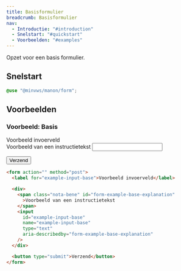 ```yaml
---
title: Basisformulier
breadcrumb: Basisformulier
nav:
  - Introductie: "#introduction"
  - Snelstart: "#quickstart"
  - Voorbeelden: "#examples"
---
```


<p id="introduction">Opzet voor een basis formulier.</p>

<h2 id="quickstart">Snelstart</h2>

```scss
@use "@minvws/manon/form";
```

<h2 id="examples">Voorbeelden</h2>

### Voorbeeld: Basis

<form action="" method="post">
  <label for="example-input-base">Voorbeeld invoerveld</label>

  <div>
    <span class="nota-bene" id="form-example-base-explanation"
      >Voorbeeld van een instructietekst
    </span>
    <input
      id="form-example-base"
      name="example-input-base"
      type="text"
      aria-describedby="form-example-base-explanation"
    />
  </div>

<button type="submit">Verzend</button>

</form>

```html
<form action="" method="post">
  <label for="example-input-base">Voorbeeld invoerveld</label>

  <div>
    <span class="nota-bene" id="form-example-base-explanation"
      >Voorbeeld van een instructietekst
    </span>
    <input
      id="example-input-base"
      name="example-input-base"
      type="text"
      aria-describedby="form-example-base-explanation"
    />
  </div>

  <button type="submit">Verzend</button>
</form>
```
